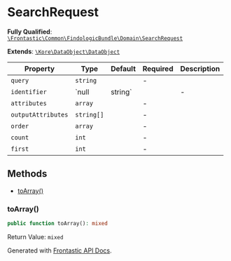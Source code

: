 #  SearchRequest

**Fully Qualified**: [`\Frontastic\Common\FindologicBundle\Domain\SearchRequest`](../../../../src/php/FindologicBundle/Domain/SearchRequest.php)

**Extends**: [`\Kore\DataObject\DataObject`](https://github.com/kore/DataObject)

Property|Type|Default|Required|Description
--------|----|-------|--------|-----------
`query` | `string` |  | - | 
`identifier` | `null|string` |  | - | 
`attributes` | `array` |  | - | 
`outputAttributes` | `string[]` |  | - | 
`order` | `array` |  | - | 
`count` | `int` |  | - | 
`first` | `int` |  | - | 

## Methods

* [toArray()](#toarray)

### toArray()

```php
public function toArray(): mixed
```

Return Value: `mixed`

Generated with [Frontastic API Docs](https://github.com/FrontasticGmbH/apidocs).
